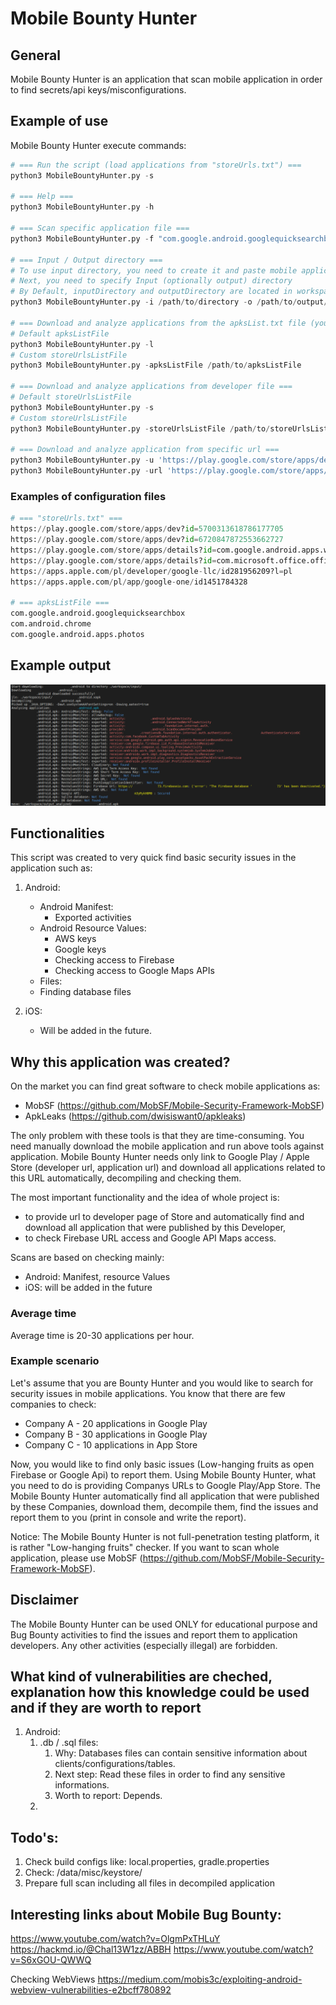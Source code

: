 # Mobile Bounty Hunter

## General
Mobile Bounty Hunter is an application that scan mobile application in order to find secrets/api keys/misconfigurations.

## Example of use

Mobile Bounty Hunter execute commands:

``` Python
# === Run the script (load applications from "storeUrls.txt") ===
python3 MobileBountyHunter.py -s

# === Help ===
python3 MobileBountyHunter.py -h

# === Scan specific application file ===
python3 MobileBountyHunter.py -f "com.google.android.googlequicksearchbox"

# === Input / Output directory ===
# To use input directory, you need to create it and paste mobile application there.
# Next, you need to specify Input (optionally output) directory
# By Default, inputDirectory and outputDirectory are located in workspace
python3 MobileBountyHunter.py -i /path/to/directory -o /path/to/output/directory

# === Download and analyze applications from the apksList.txt file (you need to specify application names in the file) ===
# Default apksListFile
python3 MobileBountyHunter.py -l
# Custom storeUrlsListFile
python3 MobileBountyHunter.py -apksListFile /path/to/apksListFile

# === Download and analyze applications from developer file ===
# Default storeUrlsListFile
python3 MobileBountyHunter.py -s
# Custom storeUrlsListFile
python3 MobileBountyHunter.py -storeUrlsListFile /path/to/storeUrlsListFile

# === Download and analyze application from specific url ===
python3 MobileBountyHunter.py -u 'https://play.google.com/store/apps/details?id=com.google.android.googlequicksearchbox'
python3 MobileBountyHunter.py -url 'https://play.google.com/store/apps/details?id=com.google.android.googlequicksearchbox'
```

### Examples of configuration files

``` Python
# === "storeUrls.txt" ===
https://play.google.com/store/apps/dev?id=5700313618786177705
https://play.google.com/store/apps/dev?id=6720847872553662727
https://play.google.com/store/apps/details?id=com.google.android.apps.walletnfcrel
https://play.google.com/store/apps/details?id=com.microsoft.office.officehubrow
https://apps.apple.com/pl/developer/google-llc/id281956209?l=pl
https://apps.apple.com/pl/app/google-one/id1451784328

# === apksListFile ===
com.google.android.googlequicksearchbox
com.android.chrome
com.google.android.apps.photos
```

## Example output

![](images/2023-05-03-07-20-16.png)

## Functionalities
This script was created to very quick find basic security issues in the application such as:

1. Android:
   - Android Manifest:
     - Exported activities   
   - Android Resource Values:
     - AWS keys
     - Google keys
     - Checking access to Firebase
     - Checking access to Google Maps APIs
   - Files:
    - Finding database files

2. iOS: 
   - Will be added in the future.


## Why this application was created?
On the market you can find great software to check mobile applications as:
- MobSF (https://github.com/MobSF/Mobile-Security-Framework-MobSF)
- ApkLeaks (https://github.com/dwisiswant0/apkleaks)

The only problem with these tools is that they are time-consuming. You need manually download the mobile application and run above tools against application. Mobile Bounty Hunter needs only link to Google Play / Apple Store (developer url, application url) and download all applications related to this URL automatically, decompiling and checking them.

The most important functionality and the idea of whole project is:
- to provide url to developer page of Store and automatically find and download all application that were published by this Developer,
- to check Firebase URL access and Google API Maps access.

Scans are based on checking mainly:
- Android: Manifest, resource Values
- iOS: will be added in the future


### Average time
Average time is 20-30 applications per hour.

### Example scenario
Let's assume that you are Bounty Hunter and you would like to search for security issues in mobile applications. You know that there are few companies to check:
- Company A - 20 applications in Google Play
- Company B - 30 applications in Google Play
- Company C - 10 applications in App Store

Now, you would like to find only basic issues (Low-hanging fruits as open Firebase or Google Api) to report them. Using Mobile Bounty Hunter, what you need to do is providing Companys URLs to Google Play/App Store. The Mobile Bounty Hunter automatically find all application that were published by these Companies, download them, decompile them, find the issues and report them to you (print in console and write the report).

Notice:
The Mobile Bounty Hunter is not full-penetration testing platform, it is rather "Low-hanging fruits" checker. If you want to scan whole application, please use MobSF (https://github.com/MobSF/Mobile-Security-Framework-MobSF).


## Disclaimer
The Mobile Bounty Hunter can be used ONLY for educational purpose and Bug Bounty activities to find the issues and report them to application developers. Any other activities (especially illegal) are forbidden.

## What kind of vulnerabilities are cheched, explanation how this knowledge could be used and if they are worth to report
1. Android:
   1. .db / .sql files:
      1. Why: Databases files can contain sensitive information about clients/configurations/tables.
      2. Next step: Read these files in order to find any sensitive informations.
      3. Worth to report: Depends.
   2. 



## Todo's:
1. Check build configs like: local.properties, gradle.properties
2. Check: /data/misc/keystore/
3. Prepare full scan including all files in decompiled application

## Interesting links about Mobile Bug Bounty:
https://www.youtube.com/watch?v=OlgmPxTHLuY
https://hackmd.io/@Chal13W1zz/ABBH
https://www.youtube.com/watch?v=S6xGOU-QWWQ

Checking WebViews
https://medium.com/mobis3c/exploiting-android-webview-vulnerabilities-e2bcff780892